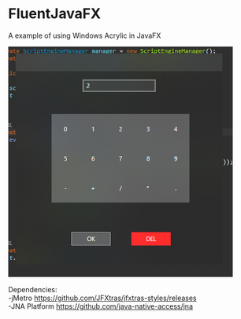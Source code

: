 # FluentJavaFX

A example of using Windows Acrylic in JavaFX

![a](https://github.com/Peticali/FluentJavaFX/blob/main/img.png?raw=true)

Dependencies:
<br/>
-jMetro https://github.com/JFXtras/jfxtras-styles/releases
<br/>
-JNA Platform https://github.com/java-native-access/jna

